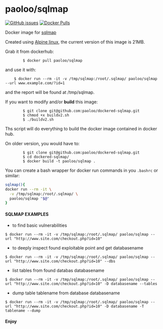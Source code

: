 paoloo/sqlmap
=============
[![GitHub issues](https://img.shields.io/github/issues/paoloo/dockered-sqlmap.svg)](https://github.com/paoloo/dockered-sqlmap/issues)
[![Docker Pulls](https://img.shields.io/docker/pulls/paoloo/sqlmap.svg)](https://hub.docker.com/r/paoloo/sqlmap/)

Docker image for [sqlmap](http://sqlmap.org/)

Created using [Alpine linux](https://hub.docker.com/_/alpine/), the current version of this image is 21MB.

Grab it from dockerhub:
```
		$ docker pull paoloo/sqlmap
```
and use it with:

		$ docker run --rm -it -v /tmp/sqlmap:/root/.sqlmap/ paoloo/sqlmap --url www.example.com/?id=1

and the report will be found at /tmp/sqlmap. 

If you want to modify and/or **build** this image:
```
		$ git clone git@github.com:paoloo/dockered-sqlmap.git
		$ chmod +x buildv2.sh
		$ ./buildv2.sh
```
Ths script will do everything to build the docker image contained in docker hub.

On older version, you would have to:
```
		$ git clone git@github.com:paoloo/dockered-sqlmap.git
		$ cd dockered-sqlmap/
		$ docker build -t paoloo/sqlmap .
```
You can create a bash wrapper for docker run commands in you `.bashrc`
or similar:

```bash
sqlmap(){
docker run --rm -it \
  -v /tmp/sqlmap:/root/.sqlmap/ \
  paoloo/sqlmap "$@"
}
```

#### SQLMAP EXAMPLES
- to find basic vulnerabilities

```$ docker run --rm -it -v /tmp/sqlmap:/root/.sqlmap/ paoloo/sqlmap --url "http://www.site.com/checkout.php?id=10"```
- to deeply inspect found exploitable point and get databasename
 
```$ docker run --rm -it -v /tmp/sqlmap:/root/.sqlmap/ paoloo/sqlmap --url "http://www.site.com/checkout.php?id=10" --dbs```
- list tables from found databas databasename
 
```$ docker run --rm -it -v /tmp/sqlmap:/root/.sqlmap/ paoloo/sqlmap --url "http://www.site.com/checkout.php?id=10" -D databasename --tables```
- dump table tablename from database databasename
 
```$ docker run --rm -it -v /tmp/sqlmap:/root/.sqlmap/ paoloo/sqlmap --url "http://www.site.com/checkout.php?id=10" -D databasename -T tablename --dump```

#### Enjoy
